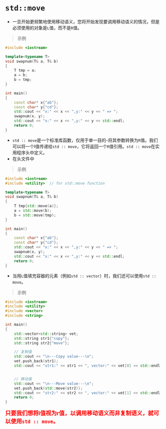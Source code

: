 #  `std::move`

- 一旦开始更频繁地使用移动语义，您将开始发现要调用移动语义的情况，但是必须使用的对象是`L`值，而不是`R`值。

> 示例

```c++
#include <iostream>

template<typename T>
void swapnum(T& a, T& b)
{
    T tmp = a;
    a = b;
    b = tmp;
}

int main()
{
    const char* x{"ab"};
    const char* y{"cd"};
    std::cout << "x:" << x << ",y:" << y << " => ";
    swapnum(x, y);
    std::cout << "x:" << x << ",y:" << y << std::endl;
    return 0;
}
```

- `std :: move`是一个标准库函数，仅用于单一目的-将其参数转换为`R`值。我们可以将一个l值传递给`std :: move`，它将返回一个`R`值引用。`std :: move`在实用程序头中定义。
- 在头文件<utility>中

> 示例

```c++
#include <iostream>
#include <utility>	// for std::move function

template<typename T>
void swapnum(T& a, T& b)
{
    T tmp{std::move(a)};
    a = std::move(b);
    b = std::move(tmp);
}

int main()
{
    const char* x{"ab"};
    const char* y{"cd"};
    std::cout << "x:" << x << ",y:" << y << " => ";
    swapnum(x, y);
    std::cout << "x:" << x << ",y:" << y << std::endl;
    return 0;
}
```



- 当用`L`值填充容器的元素（例如`std :: vector`）时，我们还可以使用`std :: move`。

> 示例
```c++
#include <iostream>
#include <utility>
#include <vector>
#include <string>

int main()
{
	std::vector<std::string> vet;
	std::string str1{"copy"};
	std::string str2{"move"};

	// 复制值
	std::cout << "\n---Copy value---\n";
	vet.push_back(str1);
	std::cout << "str1:" << str1 << ", vector:" << vet[0] << std::endl;


	// 移动值
	std::cout << "\n---Move value---\n";
	vet.push_back(std::move(str2));
	std::cout << "str2:" << str2 << ", vector:" << vet[1] << std::endl;
	return 0;
}
```

<font size="4" color=red>**只要我们想将l值视为r值，以调用移动语义而非复制语义，就可以使用`std :: move`。**</font>
